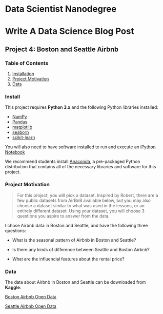 # Data Scientist Nanodegree
# Write A Data Science Blog Post
## Project 4: Boston and Seattle Airbnb

### Table of Contents

1. [Installation](#installation)
2. [Project Motivation](#motivation)
3. [Data](#files)

### Install

This project requires **Python 3.x** and the following Python libraries installed:

- [NumPy](http://www.numpy.org/)
- [Pandas](http://pandas.pydata.org/)
- [matplotlib](http://matplotlib.org/)
- [seaborn](https://seaborn.pydata.org/)
- [scikit-learn](http://scikit-learn.org/stable/)

You will also need to have software installed to run and execute an [iPython Notebook](http://ipython.org/notebook.html)

We recommend students install [Anaconda](https://www.continuum.io/downloads), a pre-packaged Python distribution that contains all of the necessary libraries and software for this project.

### Project Motivation

> For this project, you will pick a dataset. Inspired by Robert, there are a few public datasets from AirBnB available below, but you may also choose a dataset similar to what was used in the lessons, or an entirely different dataset. Using your dataset, you will choose 3 questions you aspire to answer from the data.

I chose Airbnb data in Boston and Seattle, and have the following three questions:

- What is the seasonal pattern of Airbnb in Boston and Seattle?

- Is there any kinds of difference between Seattle and Boston Airbnb?

- What are the influencial features about the rental price?

### Data

The data about Airbnb in Boston and Seattle can be downloaded from **Kaggle**:

[Boston Airbnb Open Data](https://www.kaggle.com/airbnb/boston)

[Seattle Airbnb Open Data](https://www.kaggle.com/airbnb/seattle/data)
